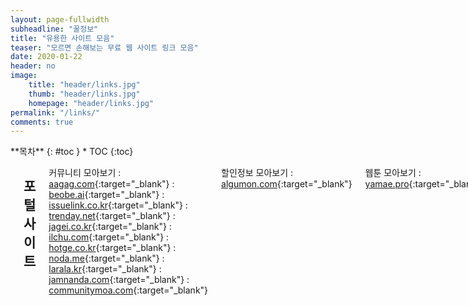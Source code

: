 ```yaml
---
layout: page-fullwidth
subheadline: "꿀정보"
title: "유용한 사이트 모음"
teaser: "모르면 손해보는 무료 웹 사이트 링크 모음"
date: 2020-01-22
header: no
image:
    title: "header/links.jpg"
    thumb: "header/links.jpg"
    homepage: "header/links.jpg"
permalink: "/links/"
comments: true
---
```

<div class="row">
<div class="medium-4 medium-push-8 columns" markdown="1">
<div class="panel radius" markdown="1">
**목차**
{: #toc }
*  TOC
{:toc}
</div>
</div><!-- /.medium-4.columns -->



<div class="medium-8 medium-pull-4 columns" markdown="1">

---
## 포털 사이트

커뮤니티 모아보기
: [aagag.com](https://aagag.com/mirror/){:target="_blank"}
: [beobe.ai](https://beobe.ai/){:target="_blank"}
: [issuelink.co.kr](https://www.issuelink.co.kr/community/listview){:target="_blank"}
: [trenday.net](http://trenday.net/main/all){:target="_blank"}
: [jagei.co.kr](http://www.jagei.co.kr/){:target="_blank"}
: [ilchu.com](http://www.ilchu.com/){:target="_blank"}
: [hotge.co.kr](http://m.hotge.co.kr/){:target="_blank"}
: [noda.me](http://noda.me/){:target="_blank"}
: [larala.kr](http://larala.kr/){:target="_blank"}
: [jamnanda.com](https://www.jamnanda.com/commbest){:target="_blank"}
: [communitymoa.com](http://www.communitymoa.com/moa/community){:target="_blank"}

할인정보 모아보기
: [algumon.com](https://algumon.com/){:target="_blank"}

웹툰 모아보기
: [yamae.pro](https://www.yamae.pro/){:target="_blank"}

소셜 북마크 서비스
: [mar.gar.in](http://mar.gar.in/){:target="_blank"}

시작 페이지 서비스
: [trand.co.kr](http://www.trand.co.kr/){:target="_blank"}

뉴스 모아보기
: [newspaper.co.kr](http://www.newspaper.co.kr){:target="_blank"}







---
## 정보 사이트

할인 정보
: [ppomppu.co.kr/zboard/zboard.php?id=ppomppu](http://www.ppomppu.co.kr/zboard/zboard.php?id=ppomppu){:target="_blank"}
: [clien.net/service/board/jirum](https://www.clien.net/service/board/jirum){:target="_blank"}
: [bbs.ruliweb.com/market/board/1020](http://bbs.ruliweb.com/market/board/1020){:target="_blank"}
: [slrclub.com/bbs/zboard.php?id=marketinfo](http://www.slrclub.com/bbs/zboard.php?id=marketinfo){:target="_blank"}
: [coolenjoy.kr/bbs/jirum](http://coolenjoy.kr/bbs/jirum){:target="_blank"}
: [quasarzone.co.kr/bbs/board.php?bo_table=qb_saleinfo](https://quasarzone.co.kr/bbs/board.php?bo_table=qb_saleinfo){:target="_blank"}
: [threppa.com/bbs/board.php?bo_table=0209](https://threppa.com/bbs/board.php?bo_table=0209){:target="_blank"}
: [city.kr/ln](http://www.city.kr/ln){:target="_blank"}
: [dealbada.com/bbs/board.php?bo_table=deal_domestic](http://www.dealbada.com/bbs/board.php?bo_table=deal_domestic){:target="_blank"}
: [eomisae.co.kr/fs](http://eomisae.co.kr/fs){:target="_blank"}
: [fmkorea.com/hotdeal](https://www.fmkorea.com/hotdeal){:target="_blank"}
: [ajpeople.com/bbs/board.php?bo_table=hotdeal](http://www.ajpeople.com/bbs/board.php?bo_table=hotdeal){:target="_blank"}

아파트 실거래 비교
: [hogangnono.com](https://hogangnono.com/){:target="_blank"}
: [dot1.kr](http://www.dot1.kr/){:target="_blank"}

노하우 위키
: [wikihow.com](https://ko.wikihow.com/){:target="_blank"}

스팸 전화번호 조회
: [missed-call.com](http://www.missed-call.com/){:target="_blank"}

사기피해사례 검색
: [thecheat.co.kr](https://thecheat.co.kr/){:target="_blank"}

짧은 주소의 원래주소 조회
: [wepplication.github.io/tools/longUrl](https://wepplication.github.io/tools/longUrl/){:target="_blank"}

웹호스팅 가격비교
: [sansting.com](http://www.sansting.com/home){:target="_blank"}

보험 비교
: [e-insmarket.or.kr](http://www.e-insmarket.or.kr){:target="_blank"}

Java 커뮤니티
: [okky.kr](http://okky.kr){:target="_blank"}

안드로이드 커뮤니티
: [androidpub.com](http://www.androidpub.com){:target="_blank"}

.Net 커뮤니티
: [devpia.com](http://www.devpia.com){:target="_blank"}

PHP 커뮤니티
: [phpschool.com](http://phpschool.com){:target="_blank"}

불법 주차 단속 알림 시스템
: [parkingsms.wizshot.com](http://parkingsms.wizshot.com/){:target="_blank"}

자동차 리콜 알림
: [car.go.kr](http://www.car.go.kr/){:target="_blank"}

뭔지 모르는 알약 정보 찾기
: [pharm.or.kr](http://www.pharm.or.kr/search/drugidfy/search.asp){:target="_blank"}




---
## 도구 사이트

#### 이미지 관련

온라인 포토샵
: [photopea.com](https://www.photopea.com/){:target="_blank"}
: [pixlr.com](https://www.pixlr.com/editor/){:target="_blank"}
: [sumopaint.com](https://www.sumopaint.com/paint/){:target="_blank"}
: [befunky.com](https://www.befunky.com/create/){:target="_blank"}

이미지용량 줄이기
: [jpegmini.com](https://www.jpegmini.com/){:target="_blank"}
: [compressnow.com](https://compressnow.com/){:target="_blank"}
: [jpeg-optimizer.com](http://jpeg-optimizer.com/){:target="_blank"}
: [compresspng.com](https://compresspng.com/){:target="_blank"}
: [tinypng.com](https://tinypng.com/){:target="_blank"}

이미지 자르기
: [postcron.com/image-splitter/](https://postcron.com/image-splitter/){:target="_blank"}
: [fengyuanchen.github.io/photo-editor/](https://fengyuanchen.github.io/photo-editor/){:target="_blank"}

이미지 합치기
: [bbom.org/tools/](http://bbom.org/tools/){:target="_blank"}

이미지 배경제거
: [burner.bonanza.com](https://burner.bonanza.com/){:target="_blank"}
: [clippingmagic.com](https://clippingmagic.com/){:target="_blank"}
: [remove.bg](https://www.remove.bg/){:target="_blank"}

그림 자동 채색
: [paintschainer.preferred.tech](http://paintschainer.preferred.tech){:target="_blank"}

이미지 해상도 업스케일링
: [waifu2x.udp.jp](http://waifu2x.udp.jp/index.ko.html){:target="_blank"}

사진에서 얼굴 검출해 모자이크
: [facepixelizer.com](https://www.facepixelizer.com/){:target="_blank"}

gif 생성 / gif에서 이미지 추출
: [wepplication.github.io/tools/aniGifGen](https://wepplication.github.io/tools/aniGifGen/){:target="_blank"}

gif 생성, 크기조정, 자르기, 글씨넣기, 쪼개기
: [ezgif.com](https://ezgif.com/){:target="_blank"}

웹페이지 이미지 한번에 저장
: [imagecyborg.com](https://imagecyborg.com/){:target="_blank"}

흑백 이미지 칼라로 변경
: [colorize.dev.kaisou.misosi.ru](https://colorize.dev.kaisou.misosi.ru/){:target="_blank"}

이미지에에서 칼라 팔레트 추출
: [cssdrive.com/imagepalette](http://www.cssdrive.com/imagepalette/){:target="_blank"}

이미지에서 텍스트 추출
: [i2ocr.com](http://www.i2ocr.com/){:target="_blank"}
: [ocr.retia.co.kr](https://ocr.retia.co.kr){:target="_blank"}
: [newocr.com](https://www.newocr.com/){:target="_blank"}

로고 생성
: [flamingtext.com](http://www.flamingtext.com/){:target="_blank"}




#### 개발 관련

아이콘 생성
: [convertico.com](https://convertico.com/){:target="_blank"}

파비콘 생성
: [favicon-generator.org](https://www.favicon-generator.org/){:target="_blank"}

반응형 웹사이트 테스트
: [troy.labs.daum.net](http://troy.labs.daum.net/){:target="_blank"}

HTML 문자참조표
: [wepplication.github.io/tools/htmlCodes](https://wepplication.github.io/tools/htmlCodes/){:target="_blank"}

아스키코드표
: [wepplication.github.io/tools/asciiCodes](https://wepplication.github.io/tools/asciiCodes/){:target="_blank"}

HTML 색상표
: [wepplication.github.io/tools/colorPicker](https://wepplication.github.io/tools/colorPicker/){:target="_blank"}

이미지 데이타 URL 생성
: [wepplication.github.io/tools/img2Url](https://wepplication.github.io/tools/img2Url/){:target="_blank"}

문서 틀린점 비교
: [wepplication.github.io/tools/compareDoc](https://wepplication.github.io/tools/compareDoc/){:target="_blank"}

HTML/JS/CSS/SQL 코드 보기 좋게 변경
: [wepplication.github.io/tools/beautifyCode](https://wepplication.github.io/tools/beautifyCode/){:target="_blank"}

HTML/JS/CSS 코드 압축
: [wepplication.github.io/tools/minifyCode](https://wepplication.github.io/tools/minifyCode/){:target="_blank"}

URL, HTML, Base32, Base64 인코더/디코더
: [wepplication.github.io/tools/encoder](https://wepplication.github.io/tools/encoder/){:target="_blank"}

해쉬 / 인코딩
: [emn178.github.io/online-tools](http://emn178.github.io/online-tools/index.html){:target="_blank"}

해쉬 / 암호화
: [wepplication.github.io/tools/crypt](https://wepplication.github.io/tools/crypt/){:target="_blank"}

UUID 생성
: [wepplication.github.io/tools/uuidGen](https://wepplication.github.io/tools/uuidGen/){:target="_blank"}

Javascript 키 인풋 테스트
: [wepplication.github.io/tools/keyCode/](https://wepplication.github.io/tools/keyCode/){:target="_blank"}
: [unixpapa.com/js/testkey.html](https://unixpapa.com/js/testkey.html){:target="_blank"}
: [javascript.info/keyboard-events](https://javascript.info/keyboard-events){:target="_blank"}

정규표현식 테스트
: [regexr.com](https://regexr.com/){:target="_blank"}

Java/APK 디컴파일러
: [javadecompilers.com](http://www.javadecompilers.com/){:target="_blank"}

사이트 중국 접속 테스트
: [comparitech.com/privacy-security-tools](https://www.comparitech.com/privacy-security-tools/blockedinchina/){:target="_blank"}

웹개발 도구 모음 (ip조회, 핑테스트, 인코딩, 해싱, 암호화 등등)
: [tool.heyo.me](http://tool.heyo.me/){:target="_blank"}

더미 이미지 생성
: [gifpng.com](http://www.gifpng.com/?language=ko){:target="_blank"}
: [placeholder.com](https://placeholder.com/){:target="_blank"}

언어별 API 모음
: [overapi.com](http://overapi.com/){:target="_blank"}

언어별 코드 실행
: [compileonline.com](http://www.compileonline.com/){:target="_blank"}

HTML5 지원현황
: [html5test.com](https://html5test.com/){:target="_blank"}

HTML 소스보기
: [wepplication.github.io/tools/htmlViewer/](https://wepplication.github.io/tools/htmlViewer/){:target="_blank"}

그림 그려서 HTML 코드 만들기
: [sketch2code.azurewebsites.net](https://sketch2code.azurewebsites.net){:target="_blank"}



#### 기타

깨지지 않는 특수문자 모음
: [wepplication.github.io/tools/charMap](https://wepplication.github.io/tools/charMap/){:target="_blank"}

모든 특수문자 모음
: [unicode-table.com](https://unicode-table.com/kr/){:target="_blank"}

외부/내부 IP조회
: [wepplication.github.io/tools/ipconfig](https://wepplication.github.io/tools/ipconfig/){:target="_blank"}

외부 IP 조회
: [ipipipip.net](https://www.ipipipip.net/){:target="_blank"}
: [findip.kr](http://www.findip.kr/){:target="_blank"}
: [mylocation.co.kr](http://mylocation.co.kr/){:target="_blank"}

인터넷 아카이브(웹 사이트 과거 모습 보기)
: [web.archive.org](https://web.archive.org/){:target="_blank"}
: [archive.is](https://archive.is/){:target="_blank"}

온라인 시계 (알람, 타이머, 스톱워치, 세계시간)
: [vclock.kr](https://vclock.kr/){:target="_blank"}

마인드 맵
: [mind42.com](https://mind42.com/){:target="_blank"}

일회용 이메일
: [guerrillamail.com](http://www.guerrillamail.com/ko){:target="_blank"}
: [expirebox.com](https://expirebox.com/){:target="_blank"}
: [incognitomail.com](http://www.incognitomail.com/){:target="_blank"}
: [maildrop.cc](https://maildrop.cc/){:target="_blank"}
: [yopmail.com](http://www.yopmail.com/){:target="_blank"}

한국어 맞춤법 검사기
: [speller.cs.pusan.ac.kr](http://speller.cs.pusan.ac.kr/){:target="_blank"}
: [alldic.daum.net/grammar_checker.do](http://alldic.daum.net/grammar_checker.do){:target="_blank"}

글자수 세기 / 맞춤법 검사기
: [saramin.co.kr/zf_user/tools/character-counter](http://www.saramin.co.kr/zf_user/tools/character-counter){:target="_blank"}

글자수 세기
: [wepplication.github.io/tools/charCounter](https://wepplication.github.io/tools/charCounter/){:target="_blank"}

한영타 변환기
: [wepplication.github.io/tools/eng2Kor](https://wepplication.github.io/tools/eng2Kor/){:target="_blank"}

웹 메모장
: [protectedtext.com](https://www.protectedtext.com/){:target="_blank"}
: [noteapp.com](https://noteapp.com/){:target="_blank"}

웹 그림판
: [mrdoob.com/projects/harmony](https://mrdoob.com/projects/harmony/){:target="_blank"}

게시판 HTML코드 생성
: [wepplication.github.io/tools/webEditor](https://wepplication.github.io/tools/webEditor/){:target="_blank"}

랜섬웨어 무료 복구
: [nomoreransom.org](https://www.nomoreransom.org/ko/index.html){:target="_blank"}

PDF 변환
: [allinpdf.com](https://allinpdf.com/intro){:target="_blank"}
: [smallpdf.com](https://smallpdf.com/kr){:target="_blank"}

파일 포맷 변환
: [convertfiles.com](http://www.convertfiles.com/){:target="_blank"}

EML 뷰어
: [wepplication.github.io/tools/emlViewer](https://wepplication.github.io/tools/emlViewer/){:target="_blank"}

PDF등으로 ebook 생성
: [toepub.com](https://toepub.com/ko/){:target="_blank"}

SMI->SRT 자막 변환 / 자막 싱크 조절
: [wepplication.github.io/tools/smi2Srt](https://wepplication.github.io/tools/smi2Srt/){:target="_blank"}

문자 음성으로 읽기
: [wepplication.github.io/tools/tts](https://wepplication.github.io/tools/tts/){:target="_blank"}

말하는거 문자로 받아 적기
: [wepplication.github.io/tools/stt](https://wepplication.github.io/tools/stt/){:target="_blank"}

파일 저장소
: [mediafire.com](https://www.mediafire.com/){:target="_blank"}
: [imgbox.com](https://imgbox.com/){:target="_blank"}
: [sendvid.com](https://sendvid.com/){:target="_blank"}

일회용 파일공유
: [justbeamit.com](https://www.justbeamit.com/){:target="_blank"}
: [dropjiffy.com](https://www.dropjiffy.com/){:target="_blank"}
: [sendtransfer.com](https://www.sendtransfer.com/){:target="_blank"}

패스워드 만들기
: [passwordchart.com](http://passwordchart.com/){:target="_blank"}

온라인 문서 번역
: [onlinedoctranslator.com](https://www.onlinedoctranslator.com/){:target="_blank"}

모니터 무결점 테스트
: [monitor.co.kr](http://www.monitor.co.kr/){:target="_blank"}

인터넷 속도측정
: [speedtest.net](https://www.speedtest.net/ko){:target="_blank"}
: [fast.com](https://fast.com/ko/){:target="_blank"}

로또번호 생성기
: [wepplication.github.io/tools/lottoNumGen](https://wepplication.github.io/tools/lottoNumGen/){:target="_blank"}
: [kor.pe.kr/util/4/lotto](http://kor.pe.kr/util/4/lotto/){:target="_blank"}
: [okojj.com/apps/lotto.php](http://www.okojj.com/apps/lotto.php){:target="_blank"}
: [lotto.gobest.co.kr/lott6-0.php](http://lotto.gobest.co.kr/lott6-0.php){:target="_blank"}

전광판 만들기
: [wigflip.com/signbot](http://wigflip.com/signbot/){:target="_blank"}

오디오 자르기
: [mp3cut.net](https://mp3cut.net/ko/){:target="_blank"}

오디오/비디오 포맷 변환기
: [media.io](https://www.media.io/kp/){:target="_blank"}

회로 설계, 시뮬레이션
: [circuitlab.com](https://www.circuitlab.com/editor/){:target="_blank"}

토렌트 magnet -> .torrent 변환
: [grep.kr/magnet](https://grep.kr/magnet/){:target="_blank"}
: [magnet2torrent.com](http://magnet2torrent.com/){:target="_blank"}

tv 보기
: [hdtv.im](http://hdtv.im/){:target="_blank"}

중국 번체자 > 간체자 변환
: [ltool.net](https://www.ltool.net/chinese_traditional_characters_to_simplified_converter_in_korean.php){:target="_blank"}

짧은 url 주소 만들기
: [bitly.com](https://bitly.com/){:target="_blank"}

매직아이 생성
: [wepplication.github.io/tools/magicEyeGen](https://wepplication.github.io/tools/magicEyeGen/){:target="_blank"}

서버 시간 확인
: [time.navyism.com](https://time.navyism.com/){:target="_blank"}
: [timecker.com](http://timecker.com){:target="_blank"}
: [poitime.com](http://poitime.com/){:target="_blank"}

바코드/QR코드 생성
: [wepplication.github.io/tools/barcodeGen](https://wepplication.github.io/tools/barcodeGen/){:target="_blank"}
: [free-barcode-generator.net](https://www.free-barcode-generator.net/){:target="_blank"}
: [terryburton.co.uk](https://www.terryburton.co.uk/barcodewriter/generator/){:target="_blank"}

QR코드 생성
: [qr.ioi.tw](https://qr.ioi.tw/ko/){:target="_blank"}

웹 바코드/QR코드 스캐너
: [wepplication.github.io/tools/barcodeScanner](https://wepplication.github.io/tools/barcodeScanner/){:target="_blank"}

웹 손전등
: [wepplication.github.io/tools/flashlight](https://wepplication.github.io/tools/flashlight/){:target="_blank"}

아스키아트 생성
: [wepplication.github.io/tools/asciiArtGen](https://wepplication.github.io/tools/asciiArtGen/){:target="_blank"}
: [patorjk.com/software/taag](http://patorjk.com/software/taag){:target="_blank"}

파일 MD5 체크섬 확인
: [wepplication.github.io/tools/fileChecksum](https://wepplication.github.io/tools/fileChecksum/){:target="_blank"}

자동화 서비스
: [ifttt.com](https://ifttt.com/){:target="_blank"}

우편번호/주소 조회
: [wepplication.github.io/tools/postcode](https://wepplication.github.io/tools/postcode/){:target="_blank"}

길찾기 서비스
: [map.naver.com/index.nhn?menu=route](https://map.naver.com/index.nhn?menu=route){:target="_blank"}
: [map.daum.net/?target=car](http://map.daum.net/?target=car){:target="_blank"}
: [google.co.kr/maps](https://www.google.co.kr/maps/dir///data=!3m1!4b1!4m2!4m1!3e3?hl=ko){:target="_blank"}

번역 서비스
: [translate.google.co.kr](https://translate.google.co.kr/?hl=ko){:target="_blank"}
: [papago.naver.com](https://papago.naver.com/){:target="_blank"}
: [translate.kakao.com](https://translate.kakao.com/){:target="_blank"}
: [bing.com/translator](https://www.bing.com/translator/){:target="_blank"}
: [better-translator.com](http://better-translator.com/){:target="_blank"}
: [acidsound.github.io/transplus](https://acidsound.github.io/transplus/){:target="_blank"}

구글 캘린더 음력 등록
: [googlelunar.cpueblo.com](http://googlelunar.cpueblo.com/){:target="_blank"}

이미지 검색
: [google.com/imghp](https://www.google.com/imghp?hl=ko&tab=wi){:target="_blank"}
: [tineye.com](https://www.tineye.com/){:target="_blank"}

한자 필기 검색
: [hanja.dict.naver.com](https://hanja.dict.naver.com/){:target="_blank"}

순서도(플로우 차트), 네트워크 구성도 다이어 그램 그리기
: [go.gliffy.com/go/html5/launch](https://go.gliffy.com/go/html5/launch){:target="_blank"}

주소변경 원클릭 서비스(은행, 카드, 보험)
: [ktmoving.com](http://www.ktmoving.com/){:target="_blank"}


---
## 심심풀이 사이트

무료 운세
: [shinhan.haezone.com](http://shinhan.haezone.com/inSaju.asp){:target="_blank"}

온라인 낙서
: [drawball.com](http://www.drawball.com/){:target="_blank"}

이름 풀이
: [yuksul.com/saju/free_name.html](http://www.yuksul.com/saju/free_name.html){:target="_blank"}

꿈 해몽
: [insidedream.net](http://insidedream.net/){:target="_blank"}

스무고개
: [kr.akinator.com](https://kr.akinator.com/){:target="_blank"}

아이큐 테스트
: [arealme.com/iq](https://www.arealme.com/iq/ko/){:target="_blank"}
: [memorado.org/iqtest](http://memorado.org/iqtest){:target="_blank"}
: [iqtest.kr](http://www.iqtest.kr/){:target="_blank"}
: [iqtest.so](http://iqtest.so/){:target="_blank"}

성격 유형 검사
: [16personalities.com](https://www.16personalities.com/ko){:target="_blank"}

퍼즐 / 미로 출력
: [krazydad.com](https://krazydad.com/){:target="_blank"}



---
## 학습 사이트

#### 자격증

기출문제
: [gunsys.com](http://www.gunsys.com/gunsystem_pilgi.htm){:target="_blank"}
: [comcbt.com](http://www.comcbt.com/){:target="_blank"}
: [munjebank.net](http://www.munjebank.net/){:target="_blank"}


#### 공모전/경진대회

국내 공모전
: [gongmo.incruit.com/](http://gongmo.incruit.com/){:target="_blank"}
: [detizen.net](http://www.detizen.net/contest/){:target="_blank"}
: [contest.jobkorea.co.kr](http://contest.jobkorea.co.kr/Contest/List){:target="_blank"}
: [thinkuniv.com](http://www.thinkuniv.com/sub/sub01.asp){:target="_blank"}


#### 교육

IT 교육/세미나
: [sharedit.co.kr](https://www.sharedit.co.kr/seminars){:target="_blank"}

무료 교육/강연
: [seminarmessenger.com](http://www.seminarmessenger.com/bbs/board.php?bo_table=01_06){:target="_blank"}
: [edwith.org](https://www.edwith.org/){:target="_blank"}

공개SW 행사안내
: [oss.kr](https://www.oss.kr/event){:target="_blank"}

국내 IT 컨퍼런스 일정
: [zetawiki.com](https://zetawiki.com/wiki/%EB%B6%84%EB%A5%98:IT_%EC%BB%A8%ED%8D%BC%EB%9F%B0%EC%8A%A4){:target="_blank"}

프로그래밍 문제풀이
: [codingdojang.com](http://codingdojang.com/){:target="_blank"}
: [acmicpc.net](https://www.acmicpc.net/){:target="_blank"}
: [programmers.co.kr](https://programmers.co.kr/){:target="_blank"}
: [algospot.com](https://algospot.com/judge/problem/list/){:target="_blank"}
: [jungol.co.kr](http://www.jungol.co.kr/){:target="_blank"}
: [judge.lavida.us](http://judge.lavida.us/){:target="_blank"}

소셜 강좌 사이트
: [opentutorials.org](https://opentutorials.org/){:target="_blank"}

대학 공개 강의
: [kocw.net](http://www.kocw.net/){:target="_blank"}

C언어 강좌
: [modoocode.com](https://modoocode.com/){:target="_blank"}

프로그래밍 강좌(생활코딩)
: [opentutorials.org/course/1](https://opentutorials.org/course/1){:target="_blank"}



---
## 취업 사이트

아르바이트
: [alba.co.kr](http://www.alba.co.kr/){:target="_blank"}
: [albamon.com](https://www.albamon.com/){:target="_blank"}

채용 정보
: [jobkorea.co.kr](https://www.jobkorea.co.kr/){:target="_blank"}
: [saramin.co.kr](https://www.saramin.co.kr){:target="_blank"}
: [work.go.kr](http://m.work.go.kr/){:target="_blank"}
: [incruit.com](https://www.incruit.com/){:target="_blank"}

공공기관 채용정보
: [job.alio.go.kr](https://job.alio.go.kr/){:target="_blank"}

기업 정보 (연봉, 후기 등)
: [jobplanet.co.kr](https://www.jobplanet.co.kr/){:target="_blank"}
: [kreditjob.com](https://kreditjob.com/){:target="_blank"}
: [dsum.co](https://www.dsum.co/){:target="_blank"}



---
## 게임 사이트

#### 싱글플레이

플래피 버드
: [ellisonleao.github.io/clumsy-bird](http://ellisonleao.github.io/clumsy-bird/){:target="_blank"}

2048
: [play2048.co](https://play2048.co/){:target="_blank"}

네모네모로직
: [nemonemologic.com](http://nemonemologic.com/){:target="_blank"}

Transport Tycoon Deluxe
: [epicport.com/en/ttd](http://epicport.com/en/ttd){:target="_blank"}

Caesar III
: [epicport.com/en/caesar3](http://epicport.com/en/caesar3){:target="_blank"}

Dune 2
: [epicport.com/en/dune2](http://epicport.com/en/dune2){:target="_blank"}

X-COM: UFO Defense
: [epicport.com/en/xcom](http://epicport.com/en/xcom){:target="_blank"}

DOS 게임 라이브러리
: [bit.ly/1yuo1Tm](https://archive.org/details/softwarelibrary_msdos_games/v2){:target="_blank"}

웹브라우저 게임 모음
: [bitplay.co](http://bitplay.co/){:target="_blank"}

HTML5 게임 모음
: [publishers.softgames.com](https://publishers.softgames.com/){:target="_blank"}

플래쉬 게임 모음
: [flashgames.tistory.com](https://flashgames.tistory.com/){:target="_blank"}

1024바이트 javascript 게임 개발 대회 게임들
: [js13kgames.com](https://js13kgames.com){:target="_blank"}





#### 멀티플레이

세포 키우기
: [agar.io](https://agar.io/){:target="_blank"}

지렁이 키우기
: [slither.io](http://slither.io/){:target="_blank"}

탱크 키우기
: [diep.io](http://diep.io/){:target="_blank"}

싱크홀 키우기
: [hole-io.com](https://hole-io.com/){:target="_blank"}

땅따먹기
: [paper-io.com](http://paper-io.com/){:target="_blank"}
: [splix.io](http://splix.io/){:target="_blank"}

보드게임 모음
: [boardgamearena.com](https://ko.boardgamearena.com/){:target="_blank"}
: [playok.com](https://www.playok.com/){:target="_blank"}

끝말잇기 온라인
: [kkutu.io](https://kkutu.io){:target="_blank"}

브루탈 매니아
: [crazygames.com/game/brutalmania-io](https://www.crazygames.com/game/brutalmania-io){:target="_blank"}

배틀로얄
: [miniroyale2.io](https://miniroyale2.io/){:target="_blank"}

헬리콥터 키우기
: [copter.io](http://copter.io/){:target="_blank"}

2D 배틀 그라운드
: [surviv.io](http://surviv.io){:target="_blank"}




---
## 자료 사이트

무료 이미지
: [pexels.com](https://www.pexels.com/){:target="_blank"}
: [unsplash.com](https://unsplash.com/){:target="_blank"}
: [pixabay.com](https://pixabay.com/ko/){:target="_blank"}

무료 영상
: [mazwai.com](https://mazwai.com){:target="_blank"}

유료화된 프로그램 마지막 프리웨어 찾는곳
: [321download.com](http://www.321download.com/LastFreeware/){:target="_blank"}

무료 글꼴
: [blog.naver.com/wosr1](https://blog.naver.com/PostList.nhn?blogId=wosr1&categoryNo=63){:target="_blank"}
: [리디바탕체](https://www.ridicorp.com/branding/fonts/ridibatang/){:target="_blank"}
: [배달의민족 무료글꼴](https://woowahan.com/#/fonts){:target="_blank"}
: [네이버 나눔손글씨](https://clova.ai/handwriting/){:target="_blank"}
: [네이버 나눔글꼴](http://hangeul.naver.com/2017/nanum){:target="_blank"}
: [빙그레 서체](http://www.bingfont.co.kr/bingfont.html){:target="_blank"}
: [쿠키런 글꼴](https://www.cookierunfont.com){:target="_blank"}
: [GS칼텍스 독립서체](https://gscaltexmediahub.com/campaign/the-energy-of-independence-fighters-2/){:target="_blank"}
: [디자인210 ON 서체](https://www.oning.co.kr/onlooking){:target="_blank"}
: [어비폰트](http://uhbeefont.com/){:target="_blank"}
: [카페24 무료폰트](https://echosting.cafe24.com/Campaign/?url=Cafe24freefonts){:target="_blank"}
: [여기어때 잘난체](https://www.goodchoice.kr/font){:target="_blank"}
: [야놀자 야체](http://yanolja.in/ko/yafont/){:target="_blank"}
: [중고나라 중나좋체](http://joonggonara.co/about.html){:target="_blank"}

무료 게임 소스코드
: [archive.org/details/gamesourcecode](https://archive.org/details/gamesourcecode){:target="_blank"}




---
## 돈버는 사이트

AI 기계학습 데이터 작업
: [crowdworks.kr](http://www.crowdworks.kr/){:target="_blank"}

설문조사
: [panel.co.kr](https://www.panel.co.kr/user/join/etcpath/?eb=I7KRqSK6rMM9BpIr%2FRgK1Q%3D%3D){:target="_blank"}
: [panelnow.co.kr](http://www.panelnow.co.kr/recommend/r/d388cfc3bdd8d98951de0e937a711961){:target="_blank"}
: [surveylink.co.kr](http://www.surveylink.co.kr){:target="_blank"}



---
</div><!-- /.medium-8.columns -->
</div><!-- /.row -->
